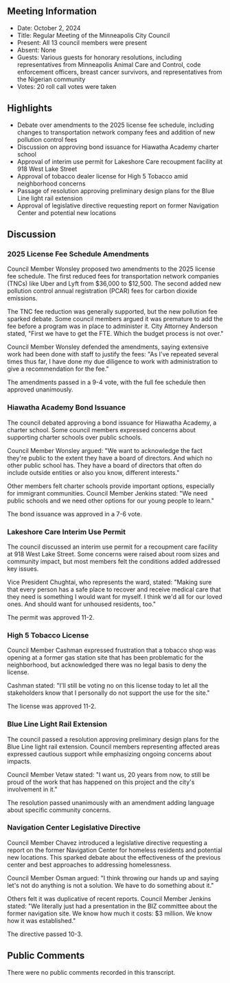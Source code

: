 ## Meeting Information

- Date: October 2, 2024
- Title: Regular Meeting of the Minneapolis City Council
- Present: All 13 council members were present
- Absent: None
- Guests: Various guests for honorary resolutions, including representatives from Minneapolis Animal Care and Control, code enforcement officers, breast cancer survivors, and representatives from the Nigerian community
- Votes: 20 roll call votes were taken

## Highlights

- Debate over amendments to the 2025 license fee schedule, including changes to transportation network company fees and addition of new pollution control fees
- Discussion on approving bond issuance for Hiawatha Academy charter school
- Approval of interim use permit for Lakeshore Care recoupment facility at 918 West Lake Street
- Approval of tobacco dealer license for High 5 Tobacco amid neighborhood concerns
- Passage of resolution approving preliminary design plans for the Blue Line light rail extension
- Approval of legislative directive requesting report on former Navigation Center and potential new locations

## Discussion

### 2025 License Fee Schedule Amendments

Council Member Wonsley proposed two amendments to the 2025 license fee schedule. The first reduced fees for transportation network companies (TNCs) like Uber and Lyft from $36,000 to $12,500. The second added new pollution control annual registration (PCAR) fees for carbon dioxide emissions.

The TNC fee reduction was generally supported, but the new pollution fee sparked debate. Some council members argued it was premature to add the fee before a program was in place to administer it. City Attorney Anderson stated, "First we have to get the FTE. Which the budget process is not over."

Council Member Wonsley defended the amendments, saying extensive work had been done with staff to justify the fees: "As I've repeated several times thus far, I have done my due diligence to work with administration to give a recommendation for the fee."

The amendments passed in a 9-4 vote, with the full fee schedule then approved unanimously.

### Hiawatha Academy Bond Issuance

The council debated approving a bond issuance for Hiawatha Academy, a charter school. Some council members expressed concerns about supporting charter schools over public schools.

Council Member Wonsley argued: "We want to acknowledge the fact they're public to the extent they have a board of directors. And which no other public school has. They have a board of directors that often do include outside entities or also you know, different interests."

Other members felt charter schools provide important options, especially for immigrant communities. Council Member Jenkins stated: "We need public schools and we need other options for our young people to learn."

The bond issuance was approved in a 7-6 vote.

### Lakeshore Care Interim Use Permit

The council discussed an interim use permit for a recoupment care facility at 918 West Lake Street. Some concerns were raised about room sizes and community impact, but most members felt the conditions added addressed key issues.

Vice President Chughtai, who represents the ward, stated: "Making sure that every person has a safe place to recover and receive medical care that they need is something I would want for myself. I think we'd all for our loved ones. And should want for unhoused residents, too."

The permit was approved 11-2.

### High 5 Tobacco License

Council Member Cashman expressed frustration that a tobacco shop was opening at a former gas station site that has been problematic for the neighborhood, but acknowledged there was no legal basis to deny the license.

Cashman stated: "I'll still be voting no on this license today to let all the stakeholders know that I personally do not support the use for the site."

The license was approved 11-2.

### Blue Line Light Rail Extension

The council passed a resolution approving preliminary design plans for the Blue Line light rail extension. Council members representing affected areas expressed cautious support while emphasizing ongoing concerns about impacts.

Council Member Vetaw stated: "I want us, 20 years from now, to still be proud of the work that has happened on this project and the city's involvement in it."

The resolution passed unanimously with an amendment adding language about specific community concerns.

### Navigation Center Legislative Directive

Council Member Chavez introduced a legislative directive requesting a report on the former Navigation Center for homeless residents and potential new locations. This sparked debate about the effectiveness of the previous center and best approaches to addressing homelessness.

Council Member Osman argued: "I think throwing our hands up and saying let's not do anything is not a solution. We have to do something about it."

Others felt it was duplicative of recent reports. Council Member Jenkins stated: "We literally just had a presentation in the BIZ committee about the former navigation site. We know how much it costs: $3 million. We know how it was established."

The directive passed 10-3.

## Public Comments

There were no public comments recorded in this transcript.
